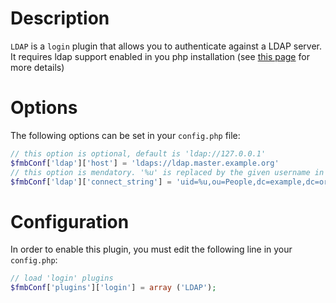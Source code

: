 # Description

`LDAP` is a `login` plugin that allows you to authenticate against a LDAP
server.
It requires ldap support enabled in you php installation (see [this page](http://www.php.net/manual/en/ldap.installation.php)
for more details)

# Options

The following options can be set in your `config.php` file:

``` php
// this option is optional, default is 'ldap://127.0.0.1'
$fmbConf['ldap']['host'] = 'ldaps://ldap.master.example.org'
// this option is mendatory. '%u' is replaced by the given username in the login page
$fmbConf['ldap']['connect_string'] = 'uid=%u,ou=People,dc=example,dc=org'
```

# Configuration

In order to enable this plugin, you must edit the following line in your `config.php`:

``` php
// load 'login' plugins
$fmbConf['plugins']['login'] = array ('LDAP');
```
